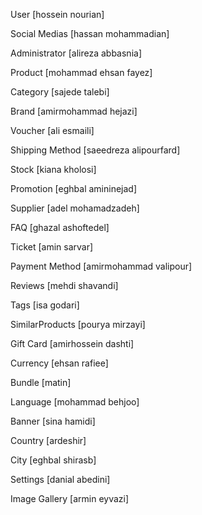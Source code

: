
User [hossein nourian]

Social Medias [hassan mohammadian]

Administrator [alireza abbasnia]

Product [mohammad ehsan fayez]

Category [sajede talebi]

Brand [amirmohammad hejazi]

Voucher [ali esmaili]

Shipping Method [saeedreza alipourfard]

Stock [kiana kholosi]

Promotion [eghbal amininejad]

Supplier [adel mohamadzadeh]

FAQ [ghazal ashoftedel]

Ticket [amin sarvar]

Payment Method [amirmohammad valipour]

Reviews [mehdi shavandi]

Tags [isa godari]

SimilarProducts [pourya mirzayi]

Gift Card [amirhossein dashti]

Currency [ehsan rafiee]

Bundle [matin]

Language [mohammad behjoo]

Banner [sina hamidi]

Country [ardeshir]

City [eghbal shirasb]

Settings [danial abedini]


Image Gallery [armin eyvazi]

